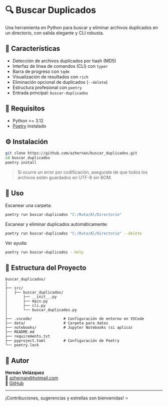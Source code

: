 # 🔍 Buscar Duplicados

Una herramienta en Python para buscar y eliminar archivos duplicados en un directorio, con salida elegante y CLI robusta.

## 🚀 Características

- Detección de archivos duplicados por hash (MD5)
- Interfaz de línea de comandos (CLI) con `typer`
- Barra de progreso con `tqdm`
- Visualización de resultados con `rich`
- Eliminación opcional de duplicados (`--delete`)
- Estructura profesional con `poetry`
- Entrada principal: `buscar-duplicados`

## 🧰 Requisitos

- Python >= 3.12
- [Poetry](https://python-poetry.org/) instalado

## ⚙️ Instalación

```bash
git clone https://github.com/azhernan/buscar_duplicados.git
cd buscar_duplicados
poetry install
```

> Si ocurre un error por codificación, asegurate de que todos los archivos estén guardados en UTF-8 sin BOM.

## 🧪 Uso

Escanear una carpeta:

```bash
poetry run buscar-duplicados "C:/Ruta/Al/Directorio"
```

Escanear y eliminar duplicados automáticamente:

```bash
poetry run buscar-duplicados "C:/Ruta/Al/Directorio" --delete
```

Ver ayuda:

```bash
poetry run buscar-duplicados --help
```

## 📁 Estructura del Proyecto

```
buscar_duplicados/
│
├── src/
│   ├── buscar_duplicados/
│       ├── __init__.py
│       ├── main.py
│       ├── cli.py
│       └── buscar_duplicados.py
│
├── .vscode/              # Configuración de entorno en VSCode
├── data/                 # Carpeta para datos
├── notebooks/            # Jupyter Notebooks (si aplica)
├── README.md
├── requirements.txt
├── pyproject.toml        # Configuración de Poetry
└── poetry.lock
```

## 🧠 Autor

**Hernán Velázquez**  
📧 [azhernan@hotmail.com](mailto:azhernan@hotmail.com)  
🔗 [GitHub](https://github.com/azhernan)

---

¡Contribuciones, sugerencias y estrellas son bienvenidas! ⭐
